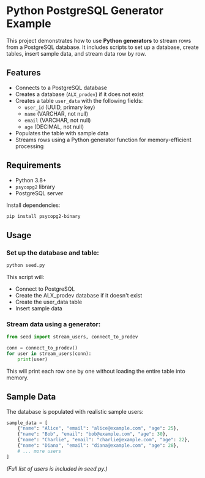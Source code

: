 # Python PostgreSQL Generator Example

This project demonstrates how to use **Python generators** to stream rows from a PostgreSQL database. It includes scripts to set up a database, create tables, insert sample data, and stream data row by row.

## Features

- Connects to a PostgreSQL database
- Creates a database (`ALX_prodev`) if it does not exist
- Creates a table `user_data` with the following fields:
  - `user_id` (UUID, primary key)
  - `name` (VARCHAR, not null)
  - `email` (VARCHAR, not null)
  - `age` (DECIMAL, not null)
- Populates the table with sample data
- Streams rows using a Python generator function for memory-efficient processing

## Requirements

- Python 3.8+
- `psycopg2` library
- PostgreSQL server

Install dependencies:

```bash
pip install psycopg2-binary
```

## Usage

### Set up the database and table:

```bash
python seed.py
```

This script will:
- Connect to PostgreSQL
- Create the ALX_prodev database if it doesn't exist
- Create the user_data table
- Insert sample data

### Stream data using a generator:

```python
from seed import stream_users, connect_to_prodev

conn = connect_to_prodev()
for user in stream_users(conn):
    print(user)
```

This will print each row one by one without loading the entire table into memory.

## Sample Data

The database is populated with realistic sample users:

```python
sample_data = [
    {"name": "Alice", "email": "alice@example.com", "age": 25},
    {"name": "Bob", "email": "bob@example.com", "age": 30},
    {"name": "Charlie", "email": "charlie@example.com", "age": 22},
    {"name": "Diana", "email": "diana@example.com", "age": 28},
    # ... more users
]
```

*(Full list of users is included in seed.py.)*